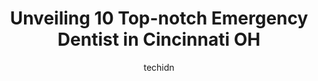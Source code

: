 ---
layout: ampstory
image: https://i0.wp.com/www.depkes.org/wp-content/uploads/2023/06/emergency-dentist-0-in-cincinnati-oh-1685774946.jpeg?resize=640,853
author: techidn
featured: false
description: Discover the impressive array of Emergency Dentist options in Cincinnati OH, where you can find 10 of the largest Emergency Dentist establishments in the area. From renowned classics to hidd
title: Unveiling 10 Top-notch Emergency Dentist in Cincinnati OH
cover:
   title: Unveiling 10 Top-notch Emergency Dentist in Cincinnati OH
   subtitle: Rickpate
   background: https://www.depkes.org/wp-content/uploads/2023/06/emergency-dentist-0-in-cincinnati-oh-1685774946.jpeg

pages: 
 - layout: thirds
   top: <h1>#1 Aspen Dental</h1>
   bottom: "<p>I had a great experience at Aspen dental!The staff is amazing to say the least. Tia was my dental assistant and she makes you feel so comfortable and lets you know you</p>"
   background: https://www.depkes.org/wp-content/uploads/2023/06/emergency-dentist-1-in-cincinnati-oh-1685774947.png
   backgroundblur: true
 - layout: thirds
   top: <h1>#2 Cincinnati Dental Care</h1>
   bottom: "<p>I do not know what the bad reviews are about but my experience was wonderful. My extractions went smoothly didnt feel a thing. There was a few issues with my fillings, b</p>"
   background: https://www.depkes.org/wp-content/uploads/2023/06/emergency-dentist-2-in-cincinnati-oh-1685774948.jpeg
   cta:
      link: https://www.depkes.org/blog/unveiling-10-top-notch-emergency-dentist-in-cincinnati-oh/
      text: Unveiling 10 Top-notch Emergency Dentist in Cincinnati OH
 - layout: thirds
   top: <h1>#3 Hagen Dental Practice</h1>
   bottom: "<p>4998 Glenway Ave, Cincinnati, OH 45238, United States</p>"
   background: https://www.depkes.org/wp-content/uploads/2023/06/emergency-dentist-3-in-cincinnati-oh-1685774948.jpeg
   cta:
      link: https://www.depkes.org/blog/unveiling-10-top-notch-emergency-dentist-in-cincinnati-oh/
      text: Unveiling 10 Top-notch Emergency Dentist in Cincinnati OH
 - layout: thirds
   top: <h1>#4 Dentists at Hyde Park Plaza</h1>
   bottom: "<p>3802 Paxton Ave Ste 12A, Cincinnati, OH 45209, United States</p>"
   background: https://images.unsplash.com/photo-1536745287225-21d689278fd1?ixlib=rb-4.0.3&ixid=MnwxMjA3fDB8MHxwaG90by1wYWdlfHx8fGVufDB8fHx8&auto=format&fit=crop&w=640&h=853&q=80
   cta:
      link: https://www.depkes.org/blog/unveiling-10-top-notch-emergency-dentist-in-cincinnati-oh/
      text: Unveiling 10 Top-notch Emergency Dentist in Cincinnati OH
 - layout: thirds
   top: <h1>#5 Schiller Dental</h1>
   bottom: "<p>5330 Glenway Ave, Cincinnati, OH 45238, United States</p>"
   background: https://images.unsplash.com/photo-1580610447943-1bfbef5efe07?ixlib=rb-4.0.3&ixid=MnwxMjA3fDB8MHxwaG90by1wYWdlfHx8fGVufDB8fHx8&auto=format&fit=crop&w=640&h=853&q=80
   cta:
      link: https://www.depkes.org/blog/unveiling-10-top-notch-emergency-dentist-in-cincinnati-oh/
      text: Unveiling 10 Top-notch Emergency Dentist in Cincinnati OH
 - layout: thirds
   top: <h1>#6 Dentists of Westwood</h1>
   bottom: "<p>6175 Glenway Ave Ste A, Cincinnati, OH 45211, United States</p>"
   background: https://images.unsplash.com/photo-1515405295579-ba7b45403062?ixlib=rb-4.0.3&ixid=MnwxMjA3fDB8MHxwaG90by1wYWdlfHx8fGVufDB8fHx8&auto=format&fit=crop&w=640&h=853&q=80
   cta:
      link: https://www.depkes.org/blog/unveiling-10-top-notch-emergency-dentist-in-cincinnati-oh/
      text: Unveiling 10 Top-notch Emergency Dentist in Cincinnati OH
 - layout: thirds
   top: <h1>#7 Oakley Dental Group</h1>
   bottom: "<p>3263 Vandercar Way, Cincinnati, OH 45209, United States</p>"
   background: https://images.unsplash.com/photo-1518640467707-6811f4a6ab73?ixlib=rb-4.0.3&ixid=MnwxMjA3fDB8MHxwaG90by1wYWdlfHx8fGVufDB8fHx8&auto=format&fit=crop&w=640&h=853&q=80
   cta:
      link: https://www.depkes.org/blog/unveiling-10-top-notch-emergency-dentist-in-cincinnati-oh/
      text: Unveiling 10 Top-notch Emergency Dentist in Cincinnati OH
 - layout: thirds
   middle: Continue reading...
   background: https://images.unsplash.com/photo-1567360425618-1594206637d2?ixlib=rb-4.0.3&ixid=MnwxMjA3fDB8MHxwaG90by1wYWdlfHx8fGVufDB8fHx8&auto=format&fit=crop&w=640&h=853&q=80
   cta:
      link: https://www.depkes.org/blog/unveiling-10-top-notch-emergency-dentist-in-cincinnati-oh/
      text: Unveiling 10 Top-notch Emergency Dentist in Cincinnati OH
      
---